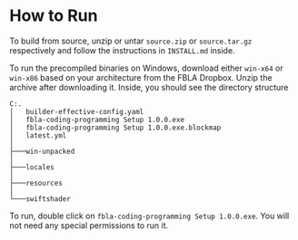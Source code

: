 # How to Run

To build from source, unzip or untar `source.zip` or `source.tar.gz` respectively and follow the instructions in `INSTALL.md` inside.

To run the precompiled binaries on Windows, download either `win-x64` or `win-x86` based on your architecture from the FBLA Dropbox. Unzip the archive after downloading it. Inside, you should see the directory structure

```
C:.
│   builder-effective-config.yaml
│   fbla-coding-programming Setup 1.0.0.exe
│   fbla-coding-programming Setup 1.0.0.exe.blockmap
│   latest.yml
│
├───win-unpacked
│
├───locales
│
├───resources
│
└───swiftshader
```

To run, double click on `fbla-coding-programming Setup 1.0.0.exe`. You will not need any special permissions to run it. 

